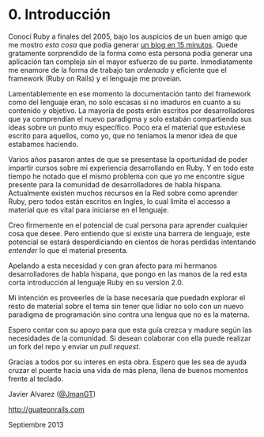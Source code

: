 # 0. Introducción

Conocí Ruby a finales del 2005, bajo los auspicios de un buen amigo que me mostro *esta cosa* que podia generar [un blog en 15 minutos](https://www.youtube.com/watch?v=Gzj723LkRJY). Quede gratamente sorprendido de la forma como esta persona podia generar una aplicación tan compleja sin el mayor esfuerzo de su parte. Inmediatamente me enamore de la forma de trabajo tan *ordenada* y eficiente que el framework (Ruby on Rails) y el lenguaje me proveian.

Lamentablemente en ese momento la documentación tanto del framework como del lenguaje eran, no solo escasas si no imaduros en cuanto a su contenido y objetivo. La mayoría de posts erán escritos por desarrolladores que ya comprendían el nuevo paradigma y solo estabán compartiendo sus ideas sobre un punto muy específico. Poco era el material que estuviese escrito para aquellos, como yo, que no teníamos la menor idea de que estabamos haciendo.

Varios años pasaron antes de que se presentase la oportunidad de poder impartir cursos sobre mi experiencia desarrollando en Ruby. Y en todo este tiempo he notado que el mismo problema con que yo me encontre sigue presente para la comunidad de desarrolladores de habla hispana. Actualmente existen muchos recursos en la Red sobre como aprender Ruby, pero todos están escritos en Ingles, lo cual limita el accesso a material que es vital para iniciarse en el lenguaje.

Creo firmemente en el potencial de cual persona para aprender cualquier cosa que desee. Pero entiendo que si existe una barrera de lenguaje, este potencial se estará desperdiciando en cientos de horas perdidas intentando *entender* lo que el material presenta.

Apelando a esta necesidad y con gran afecto para mi hermanos desarrolladores de habla hispana, que pongo en las manos de la red esta corta introducción al lenguaje Ruby en su version 2.0.

Mi intención es proveerles de la base necesaría que puedadn explorar el resto de material sobre el tema sin tener que lidiar no solo con un nuevo paradigma de programación sino contra una lengua que no es la materna.

Espero contar con su apoyo para que esta guía crezca y madure según las necesidades de la comunidad. Si desean colaborar con ella puede realizar un fork del repo y enviar un *pull request*.

Gracias a todos por su interes en esta obra. Espero que les sea de ayuda cruzar el puente hacia una vida de más plena, llena de buenos momentos frente al teclado.

Javier Alvarez ([@JmanGT](http://twitter.com/jmangt))

http://guateonrails.com

Septiembre 2013

